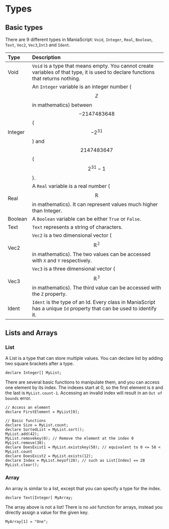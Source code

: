 # Types

## Basic types

There are 9 different types in ManiaScript: `Void`, `Integer`, `Real`, `Boolean`, `Text`, `Vec2`, `Vec3`,`Int3` and `Ident`.

| Type | Description |
| :--- | :--- |
| Void | `Void` is a type that means empty. You cannot create variables of that type, it is used to declare functions that returns nothing. |
| Integer | An `Integer` variable is an integer number \($$\mathbb{Z}$$ in mathematics\) between $$-2147483648$$ \($$-2^{31}$$\) and $$2147483647$$\($$2^{31}-1$$\). |
| Real | A `Real` variable is a real number \($$\mathbb{R}$$ in mathematics\). It can represent values much higher than Integer. |
| Boolean | A `Boolean` variable can be either `True` or `False`. |
| Text | `Text` represents a string of characters. |
| Vec2 | `Vec2` is a two dimensional vector \($$\mathbb{R^2}$$ in mathematics\). The two values can be accessed with `X` and `Y` respectively. |
| Vec3 | `Vec3` is a three dimensional vector \($$\mathbb{R^3}$$ in mathematics\). The third value can be accessed with the `Z` property. |
| Ident | `Ident` is the type of an Id. Every class in ManiaScript has a unique `Id` property that can be used to identify it. |

## Lists and Arrays

### List

A List is a type that can store multiple values. You can declare list by adding two square brackets after a type.

```maniascript
declare Integer[] MyList;
```

There are several basic functions to manipulate them, and you can access one element by its index. The indexes start at 0, so the first element is `0` and the last is `MyList.count-1`. Accessing an invalid index will result in an `Out of bounds` error.

```maniascript
// Access an element
declare FirstElement = MyList[0];

// Basic functions
declare Size = MyList.count;
declare SortedList = MyList.sort();
MyList.add(42);
MyList.removekey(0); // Remove the element at the index 0
MyList.remove(38);
declare DoesExist1 = MyList.existskey(58); // equivalent to 0 <= 58 < MyList.count
declare DoesExist2 = MyList.exists(12);
declare Index = MyList.keyof(28); // such as List[Index] == 28
MyList.clear();
```

### Array

An array is similar to a list, except that you can specify a type for the index.

```maniascript
declare Text[Integer] MyArray;
```

The array above is not a list! There is no `add` function for arrays, instead you directly assign a value for the given key.

```maniascript
MyArray[1] = "One";
```

